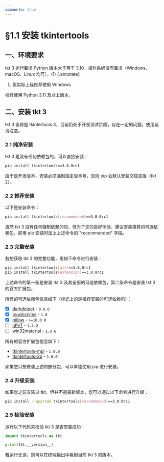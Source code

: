 ```yaml
---
comments: true
---
```


# §1.1 安装 tkintertools

## 一、环境要求

tkt 3 运行要求 Python 版本大于等于 3.10，操作系统没有要求（Windows、macOS、Linux 均可）。(1)
{.annotate}

1. 但实际上我推荐使用 Windows

推荐使用 Python 3.11 及以上版本。

## 二、安装 tkt 3

tkt 3 全称是 tkintertools 3，目前仍处于开发测试阶段，存在一定的问题，使用前请注意。

### 2.1 纯净安装

tkt 3 是没有任何依赖包的，可以直接安装：

```bash linenums="0"
pip install tkintertools==3.0.0rc1
```

由于是开发版本，安装必须强制指定版本号，否则 pip 会默认安装文稳定版（tkt 2）。

### 2.2 推荐安装

以下是安装命令：

```bash linenums="0"
pip install tkintertools[recommended]==3.0.0rc1
```

虽然 tkt 3 没有任何强制依赖的包，但为了您的良好体验，建议安装推荐的可选依赖包，即用 pip 安装时加上上述命令的 "recommended" 字段。

### 2.3 完整安装

若想获取 tkt 3 的完整功能，用如下命令进行安装：

```bash
pip install tkintertools[all]==3.0.0rc1
pip install tkintertools[extension]==3.0.0rc1
```

上述命令的第一条是安装 tkt 3 及其全部的可选依赖包，第二条命令是安装 tkt 3 的官方扩展包。

所有的可选依赖包信息如下（标记上的是推荐安装的可选依赖包）：

- [X] [darkdetect](https://github.com/albertosottile/darkdetect) - `0.8.0`
- [X] [pywinstyles](https://github.com/Akascape/py-window-styles) - `1.8`
- [X] [pillow](https://github.com/python-pillow/Pillow) - `>=10.0.0`
- [ ] [hPyT](https://github.com/Zingzy/hPyT) - `1.3.2`
- [ ] [win32material](https://github.com/littlewhitecloud/win32style) - `1.0.6`

所有的官方扩展包信息如下：

* [tkintertools-mpl](https://github.com/Xiaokang2022/tkintertools-mpl) - `1.0.0`
* [tkintertools-3d](https://github.com/Xiaokang2022/tkintertools-3d) - `1.0.0`

如果您只想安装上述的部分包，可以单独使用 pip  进行安装。

### 2.4 升级安装

如果您之前安装过 tkt，但并不是最新版本，您可以通过以下命令进行升级：

```bash linenums="0"
pip install --upgrade tkintertools[recommended]==3.0.0rc1
```

### 2.5 检验安装

运行以下代码来检验 tkt 3 是否安装成功：

```python
import tkintertools as tkt

print(tkt.__version__)
```

若运行无误，则可以在终端输出中看到当前 tkt 3 的版本。